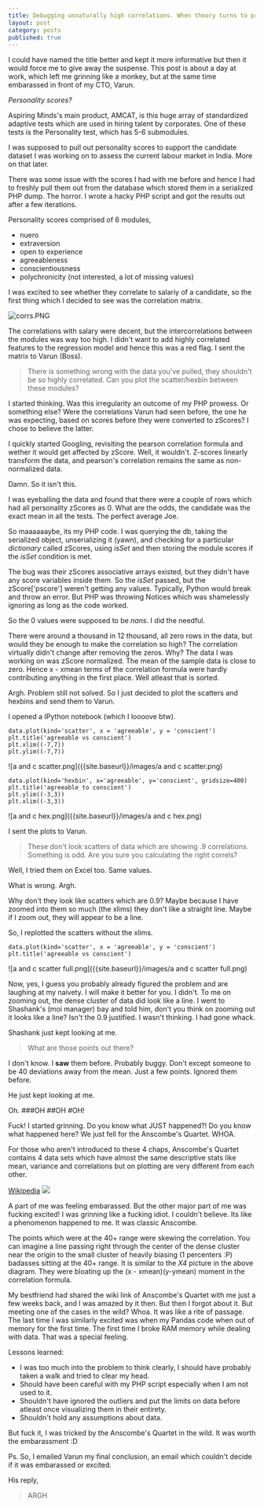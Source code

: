 ```yaml
---
title: Debugging unnaturally high correlations. When theory turns to practice
layout: post
category: posts
published: true
---
```



I could have named the title better and kept it more informative but then it would force  me to give away the suspense. This post is about a day at work, which left me grinning like a monkey, but at the same time embarassed in front of my CTO, Varun.

*Personality scores?*

Aspiring Minds's main product, AMCAT, is this huge array of standardized adaptive tests which are used in hiring talent by corporates. One of these tests is the Personality test, which has 5-6 submodules. 

I was supposed to pull out personality scores to support the candidate dataset I was working on to assess the current labour market in India. More on that later.  

There was some issue with the scores I had with me before and hence I had to freshly pull them out from the database which stored them in a serialized PHP dump. The horror. I wrote a hacky PHP script and got the results out after a few iterations.

Personality scores comprised of 6 modules,
 - nuero
 - extraversion
 - open to experience
 - agreeableness
 - conscientiousness
 - polychronicity (not interested, a lot of missing values)
 
I was excited to see whether they correlate to salariy of a candidate, so the first thing which I decided to see was the correlation matrix.

![corrs.PNG]({{site.baseurl}}/images/corrs.PNG)

The correlations with salary were decent, but the intercorrelations between the modules was way too high. I didn't want to add highly correlated features to the regression model and hence this was a red flag. I sent the matrix to Varun (Boss).

> There is something wrong with the data you've pulled, they shouldn't be so highly correlated. Can you plot the scatter/hexbin between these modules?

I started thinking. Was this irregularity an outcome of my PHP prowess. Or something else? Were the correlations Varun had seen before, the one he was expecting, based on scores before they were converted to zScores? I chose to believe the latter. 

I quickly started Googling, revisiting the pearson correlation formula and wether it would get affected by zScore. Well, it wouldn't. Z-scores linearly transform the data, and pearson's correlation remains the same as non-normalized data.
 
Damn. So it isn't this. 

I was eyeballing the data and found that there were a couple of rows which had all personality zScores as 0. What are the odds, the candidate was the exact mean in all the tests. The perfect average Joe.

So maaaaaaybe, its my PHP code. I was querying the db, taking the serialized object, unserializing it (yawn), and checking for a particular *dictionary* called zScores, using *isSet* and then storing the module scores if the *isSet* condition is met.


The bug was their zScores associative arrays existed, but they didn't have any score variables inside them.
So the *isSet* passed, but the zScore['pscore'] weren't getting any values. Typically, Python would break and throw an error. But PHP was throwing Notices which was shamelessly ignoring as long as the code worked. 

So the 0 values were supposed to be *nans*. I did the needful.

There were around a thousand in 12 thousand, all zero rows in the data, but would they be enough to make the correlation so high? The correlation virtually didn't change after removing the zeros. Why? The data I was working on was zScore normalized. The mean of the sample data is close to zero. Hence x - xmean terms of the correlation formula were hardly contributing anything in the first place. Well atleast that is sorted.

Argh. Problem still not solved. So I just decided to plot the scatters and hexbins and send them to Varun.

I opened a IPython notebook (which I loooove btw).


	data.plot(kind='scatter', x = 'agreeable', y = 'conscient')
	plt.title('agreeable vs conscient')
	plt.xlim((-7,7))
	plt.ylim((-7,7))

![a and c scatter.png]({{site.baseurl}}/images/a and c scatter.png)


	data.plot(kind='hexbin', x='agreeable', y='conscient', gridsize=400)
	plt.title('agreeable to conscient')
	plt.ylim((-3,3))
	plt.xlim((-3,3))

![a and c hex.png]({{site.baseurl}}/images/a and c hex.png)

I sent the plots to Varun.

> These don't look scatters of data which are showing .9 correlations. Something is odd. Are you sure you calculating the right correls?

Well, I tried them on Excel too. Same values.

What is wrong. Argh.

Why don't they look like scatters which are 0.9? Maybe because I have zoomed into them so much (the xlims) they don't like a straight line. Maybe if I zoom out, they will appear to be a line.

So, I replotted the scatters without the xlims.


	data.plot(kind='scatter', x = 'agreeable', y = 'conscient')
	plt.title('agreeable vs conscient')

![a and c scatter full.png]({{site.baseurl}}/images/a and c scatter full.png)

Now, yes, I guess you probably already figured the problem and are laughing at my naivety. I will make it better for you. I didn't. To me on zooming out, the dense cluster of data did look like a line. I went to Shashank's (moi manager) bay and told him, don't you think on zooming out it looks like a line? Isn't the 0.9 justified. I wasn't thinking. I had gone whack.

Shashank just kept looking at me. 
> What are those points out there?

I don't know. I **saw** them before. Probably buggy. Don't except someone to be 40 deviations away from the mean. Just a few points. Ignored them before. 

He just kept looking at me.

Oh.
###OH
##OH
#OH!

Fuck! I started grinning. Do you know what JUST happened?! Do you know what happened here? We just fell for the Anscombe's Quartet. WHOA.

For those who aren't introduced to these 4 chaps, Anscombe's Quartet contains 4 data sets which have almost the same descriptive stats like mean, variance and correlations but on plotting are very different from each other.

[Wikipedia](https://en.wikipedia.org/wiki/Anscombe%27s_quartet)
![](https://upload.wikimedia.org/wikipedia/commons/thumb/e/ec/Anscombe%27s_quartet_3.svg/800px-Anscombe%27s_quartet_3.svg.png)

A part of me was feeling embarassed. But the other major part of me was fucking excited! I was grinning like a fucking idiot. I couldn't believe. Its like a phenomenon happened to me. It was classic Anscombe. 

The points which were at the 40+ range were skewing the correlation. You can imagine a line passing right through the center of the dense cluster near the origin to the small cluster of heavily biasing (1 percenters :P) badasses sitting at the 40+ range. It is similar to the *X4* picture in the above diagram.
They were bloating up the (x - xmean)(y-ymean) moment in the correlation formula.

My bestfriend had shared the wiki link of Anscombe's Quartet with me just a few weeks back, and I was amazed by it then. But then I forgot about it. But meeting one of the cases in the wild? Whoa. It was like a rite of passage. The last time I was similarly excited was when my Pandas code when out of memory for the first time. The first time I broke RAM memory while dealing with data. That was a special feeling. 

Lessons learned:
 - I was too much into the problem to think clearly, I should have probably taken a walk and tried to clear my head. 
 - Should have been careful with my PHP script especially when I am not used to it.
 - Shouldn't have ignored the outliers and put the limits on data before atleast once visualizing them in their entirety.
 - Shouldn't hold any assumptions about data.

But fuck it, I was tricked by the Anscombe's Quartet in the wild. It was worth the embarassment :D

Ps. So, I emailed Varun my final conclusion, an email which couldn't decide if it was embarassed or excited.

His reply,
> ARGH
